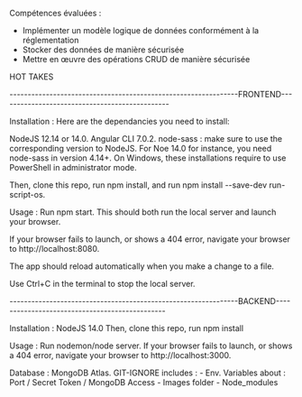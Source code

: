 Compétences évaluées : 
- Implémenter un modèle logique de données conformément à la réglementation
- Stocker des données de manière sécurisée
- Mettre en œuvre des opérations CRUD de manière sécurisée


HOT TAKES

---------------------------------------------------------------FRONTEND-----------------------------------------------

Installation : 
Here are the dependancies you need to install:

NodeJS 12.14 or 14.0.
Angular CLI 7.0.2.
node-sass : make sure to use the corresponding version to NodeJS. For Noe 14.0 for instance, you need node-sass in version 4.14+.
On Windows, these installations require to use PowerShell in administrator mode.

Then, clone this repo, run npm install, and run npm install --save-dev run-script-os.

Usage : 
Run npm start. This should both run the local server and launch your browser.

If your browser fails to launch, or shows a 404 error, navigate your browser to http://localhost:8080.

The app should reload automatically when you make a change to a file.

Use Ctrl+C in the terminal to stop the local server.

---------------------------------------------------------------BACKEND-----------------------------------------------

Installation : 
NodeJS 14.0
Then, clone this repo, run npm install

Usage : 
Run nodemon/node server.
If your browser fails to launch, or shows a 404 error, navigate your browser to http://localhost:3000.

Database : MongoDB Atlas. 
GIT-IGNORE includes : - Env. Variables about : Port / Secret Token / MongoDB Access - Images folder - Node_modules
